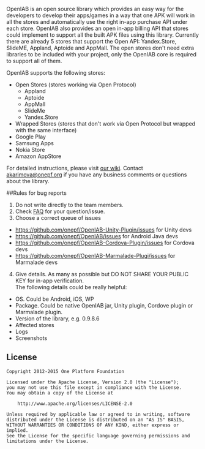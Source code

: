OpenIAB is an open source library which provides an easy way for the developers to develop their apps/games in a way that one APK will work in all the stores and automatically use the right in-app purchase API under each store. OpenIAB also provides an open in-app billing API that stores could implement to support all the built APK files using this library. Currently there are already 5 stores that support the Open API: Yandex.Store, SlideME, Appland, Aptoide and AppMall. The open stores don't need extra libraries to be included with your project, only the OpenIAB core is required to support all of them. 

OpenIAB supports the following stores:
* Open Stores (stores working via Open Protocol)
  * Appland
  * Aptoide
  * AppMall
  * SlideMe
  * Yandex.Store
*  Wrapped Stores (stores that don't work via Open Protocol but wrapped with the same interface)
  * Google Play
  * Samsung Apps
  * Nokia Store
  * Amazon AppStore

For detailed instructions, please visit [our wiki](https://github.com/onepf/OpenIAB/wiki). 
Contact akarimova@onepf.org if you have any business comments or questions about the library.

##Rules for bug reports

1. Do not write directly to the team members.
2. Check [FAQ](https://github.com/onepf/OpenIAB/wiki/FAQ) for your question/issue.
3. Choose a correct queue of issues 
 * https://github.com/onepf/OpenIAB-Unity-Plugin/issues for Unity devs
 * https://github.com/onepf/OpenIAB/issues for Android Java devs
 * https://github.com/onepf/OpenIAB-Cordova-Plugin/issues for Cordova devs
 * https://github.com/onepf/OpenIAB-Marmalade-Plugi/issues for Marmalade devs
4. Give details. As many as possible but DO NOT SHARE YOUR PUBLIC KEY for in-app verification.  
The following details could be really helpful:

* OS. Could be Android, iOS, WP 
* Package. Could be native OpenIAB jar, Unity plugin, Cordove plugin or Marmalade plugin.
* Version of the library, e.g. 0.9.8.6
* Affected stores
* Logs
* Screenshots

## License

    Copyright 2012-2015 One Platform Foundation

    Licensed under the Apache License, Version 2.0 (the "License");
    you may not use this file except in compliance with the License.
    You may obtain a copy of the License at

        http://www.apache.org/licenses/LICENSE-2.0

    Unless required by applicable law or agreed to in writing, software
    distributed under the License is distributed on an "AS IS" BASIS,
    WITHOUT WARRANTIES OR CONDITIONS OF ANY KIND, either express or implied.
    See the License for the specific language governing permissions and
    limitations under the License.
 


